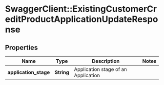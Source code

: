 # SwaggerClient::ExistingCustomerCreditProductApplicationUpdateResponse

## Properties
Name | Type | Description | Notes
------------ | ------------- | ------------- | -------------
**application_stage** | **String** | Application stage of an Application | 

